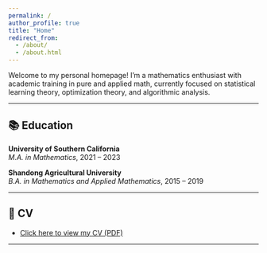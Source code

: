 ```yaml
---
permalink: /
author_profile: true
title: "Home"
redirect_from: 
  - /about/
  - /about.html
---
```


Welcome to my personal homepage! I’m a mathematics enthusiast with academic training in pure and applied math, currently focused on statistical learning theory, optimization theory, and algorithmic analysis.


---

## 📚 Education

**University of Southern California**  
_M.A. in Mathematics_, 2021 – 2023  


**Shandong Agricultural University**  
_B.A. in Mathematics and Applied Mathematics_, 2015 – 2019  

---

## 📄 CV

- [Click here to view my CV (PDF)](https://hollowolloh.github.io/files/CV.pdf)

---


